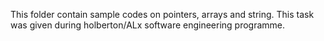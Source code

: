 This folder contain sample codes on pointers, arrays and string. This task was given during holberton/ALx software engineering programme.
